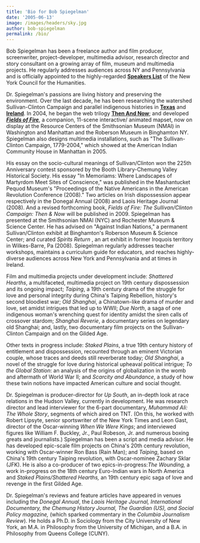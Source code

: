 ```yaml
---
title: 'Bio for Bob Spiegelman'
date: '2005-06-13'
image: /images/headers/sky.jpg
author: bob-spiegelman
permalink: /bio/
---
```

Bob Spiegelman has been a freelance author and film producer, screenwriter, project-developer, multimedia advisor, research director and story consultant on a growing array of film, museum and multimedia projects. He regularly addresses audiences across NY and Pennsylvania and is officially appointed to the highly-regarded [**Speakers List**](http://www.nyhumanities.org/speakers/speaker.php?speaker_id=355 "New York Council for the Humanities") of the New York Council for the Humanities.

Dr. Spiegelman's passions are living history and preserving the environment. Over the last decade, he has been researching the watershed Sullivan-Clinton Campaign and parallel indigenous histories in [**Texas**](http://www.stakedplains.com "Texas") and [**Ireland**](http://www.derryveagh.com "Ireland"). In 2004, he began the web trilogy [**Then And Now**](http://www.thenandnow.us "Then And Now"); and developed [**_Fields of Fire_**](http://www.sullivanclinton.com/mapset/shell.swf "Mapset"), a companion, 11-scene interactive/ animated mapset, now on display at the Resource Centers of the Smithsonian Museum (NMAI) in Washington and Manhattan and the Roberson Museum in Binghamton NY. Spiegelman also designs multimedia installations, such as "The Sullivan-Clinton Campaign, 1779-2004," which showed at the American Indian Community House in Manhattan in 2005\.

His essay on the socio-cultural meanings of Sullivan/Clinton won the 225th Anniversary contest sponsored by the Booth Library-Chemung Valley Historical Society. His essay "In Memoriams: Where Landscapes of Martyrdom Meet Sites of Conscience," was published in the Mashantucket Pequod Museum's "Proceedings of the Native Americans in the American Revolution Conference (2008)." Two articles on Irish dispossession appear respectively in the Donegal Annual (2008) and Laois Heritage Journal (2008). And a revised forthcoming book, _Fields of Fire: The Sullivan/Clinton Campaign: Then & Now_ will be published in 2009\. Spiegelman has presented at the Smithsonian NMAI (NYC) and Rochester Museum & Science Center. He has advised on "Against Indian Nations," a permanent Sullivan/Clinton exhibit at Binghamton's Roberson Museum & Science Center; and curated _Spirits Return_ , an art exhibit in former Iroquois territory in Wilkes-Barre, Pa (2008). Spiegelman regularly addresses teacher workshops, maintains a curriculum guide for educators, and reaches highly-diverse audiences across New York and Pennsylvania and at times in Ireland.

Film and multimedia projects under development include: _Shattered Hearths_, a multifaceted, multimedia project on 19th century dispossession and its ongoing impact; _Taiping_, a 19th century drama of the struggle for love and personal integrity during China's Taiping Rebellion, history's second bloodiest war; _Old Shanghai_, a Chinatown-like drama of murder and love, set amidst intrigues that led up to WWII; _Due North_, a saga of one indigenous woman's wrenching quest for identity amidst the siren calls of crossover stardom; _Shanghai Reverie_, a documentary series on legendary old Shanghai; and, lastly, two documentary film projects on the Sullivan-Clinton Campaign and on the Gilded Age.

Other texts in progress include: _Staked Plains_, a true 19th century history of entitlement and dispossession, recounted through an eminent Victorian couple, whose traces and deeds still reverberate today; _Old Shanghai_, a novel of the struggle for love during historical upheaval political intrigue; _To the Global Station_: an analysis of the origins of globalization in the womb and aftermath of World War II; and _Scarcity and Abundance_, a study of how these twin notions have impacted American culture and social thought.

Dr. Spiegelman is producer-director for _Up South_, an in-depth look at race relations in the Hudson Valley, currently in development. He was research director and lead interviewer for the 6-part documentary, _Muhammad Ali: The Whole Story_, segments of which aired on TNT. (On this, he worked with Robert Lipsyte, senior sportswriter of the New York Times and Leon Gast, director of the Oscar-winning _When We Were Kings_; and interviewed figures like William F. Buckley, Jr., Paul Robeson, Jr. and numerous boxing greats and journalists.) Spiegelman has been a script and media advisor. He has developed epic-scale film projects on China's 20th century revolution, working with Oscar-winner Ron Bass (Rain Man); and _Taiping_, based on China's 19th century Taiping revolution, with Oscar-nominee Zachary Sklar (JFK). He is also a co-producer of two epics-in-progress:_The Wounding,_ a work in-progress on the 18th century Euro-Indian wars in North America and _Staked Plains/Shattered Hearths,_ an 19th century epic saga of love and revenge in the first Gilded Age.

Dr. Spiegelman's reviews and feature articles have appeared in venues including the _Donegal Annual_, the _Laois Heritage Journal, _International Documentary_, the _Chemung History Journal_, _The Guardian_ (US), and _Social Policy_ magazine,_ (which sparked commentary in the _Columbia Journalism Review_). He holds a Ph.D. in Sociology from the City University of New York, an M.A. in Philosophy from the University of Michigan, and a B.A. in Philosophy from Queens College (CUNY).

